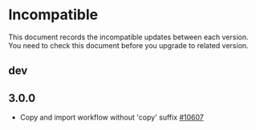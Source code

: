 # Incompatible

This document records the incompatible updates between each version. You need to check this document before you upgrade to related version.

## dev

## 3.0.0

* Copy and import workflow without 'copy' suffix [#10607](https://github.com/apache/dolphinscheduler/pull/10607)

